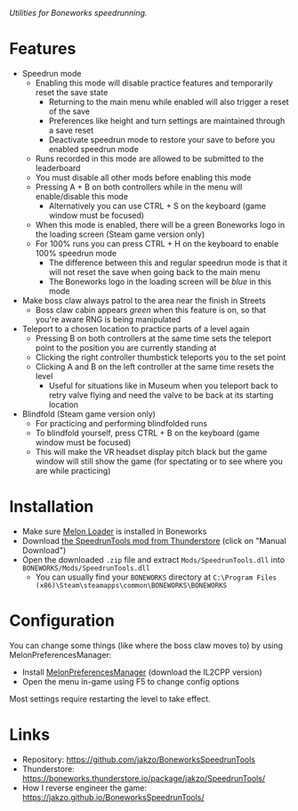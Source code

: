 _Utilities for Boneworks speedrunning._

# Features

- Speedrun mode
  - Enabling this mode will disable practice features and temporarily reset the save state
    - Returning to the main menu while enabled will also trigger a reset of the save
    - Preferences like height and turn settings are maintained through a save reset
    - Deactivate speedrun mode to restore your save to before you enabled speedrun mode
  - Runs recorded in this mode are allowed to be submitted to the leaderboard
  - You must disable all other mods before enabling this mode
  - Pressing A + B on both controllers while in the menu will enable/disable this mode
    - Alternatively you can use CTRL + S on the keyboard (game window must be focused)
  - When this mode is enabled, there will be a green Boneworks logo in the loading screen (Steam game version only)
  - For 100% runs you can press CTRL + H on the keyboard to enable 100% speedrun mode
    - The difference between this and regular speedrun mode is that it will not reset the save when going back to the main menu
    - The Boneworks logo in the loading screen will be _blue_ in this mode
- Make boss claw always patrol to the area near the finish in Streets
  - Boss claw cabin appears _green_ when this feature is on, so that you're aware RNG is being manipulated
- Teleport to a chosen location to practice parts of a level again
  - Pressing B on both controllers at the same time sets the teleport point to the position you are currently standing at
  - Clicking the right controller thumbstick teleports you to the set point
  - Clicking A and B on the left controller at the same time resets the level
    - Useful for situations like in Museum when you teleport back to retry valve flying and need the valve to be back at its starting location
- Blindfold (Steam game version only)
  - For practicing and performing blindfolded runs
  - To blindfold yourself, press CTRL + B on the keyboard (game window must be focused)
  - This will make the VR headset display pitch black but the game window will still show the game (for spectating or to see where you are while practicing)

# Installation

- Make sure [Melon Loader](https://melonwiki.xyz/#/?id=what-is-melonloader) is installed in Boneworks
- Download [the SpeedrunTools mod from Thunderstore](https://boneworks.thunderstore.io/package/jakzo/SpeedrunTools/) (click on "Manual Download")
- Open the downloaded `.zip` file and extract `Mods/SpeedrunTools.dll` into `BONEWORKS/Mods/SpeedrunTools.dll`
  - You can usually find your `BONEWORKS` directory at `C:\Program Files (x86)\Steam\steamapps\common\BONEWORKS\BONEWORKS`

# Configuration

You can change some things (like where the boss claw moves to) by using MelonPreferencesManager:

- Install [MelonPreferencesManager](https://github.com/sinai-dev/MelonPreferencesManager) (download the IL2CPP version)
- Open the menu in-game using F5 to change config options

Most settings require restarting the level to take effect.

# Links

- Repository: https://github.com/jakzo/BoneworksSpeedrunTools
- Thunderstore: https://boneworks.thunderstore.io/package/jakzo/SpeedrunTools/
- How I reverse engineer the game: https://jakzo.github.io/BoneworksSpeedrunTools/
